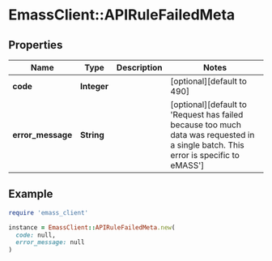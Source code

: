 # EmassClient::APIRuleFailedMeta

## Properties

| Name | Type | Description | Notes |
| ---- | ---- | ----------- | ----- |
| **code** | **Integer** |  | [optional][default to 490] |
| **error_message** | **String** |  | [optional][default to &#39;Request has failed because too much data was requested in a single batch. This error is specific to eMASS&#39;] |

## Example

```ruby
require 'emass_client'

instance = EmassClient::APIRuleFailedMeta.new(
  code: null,
  error_message: null
)
```

